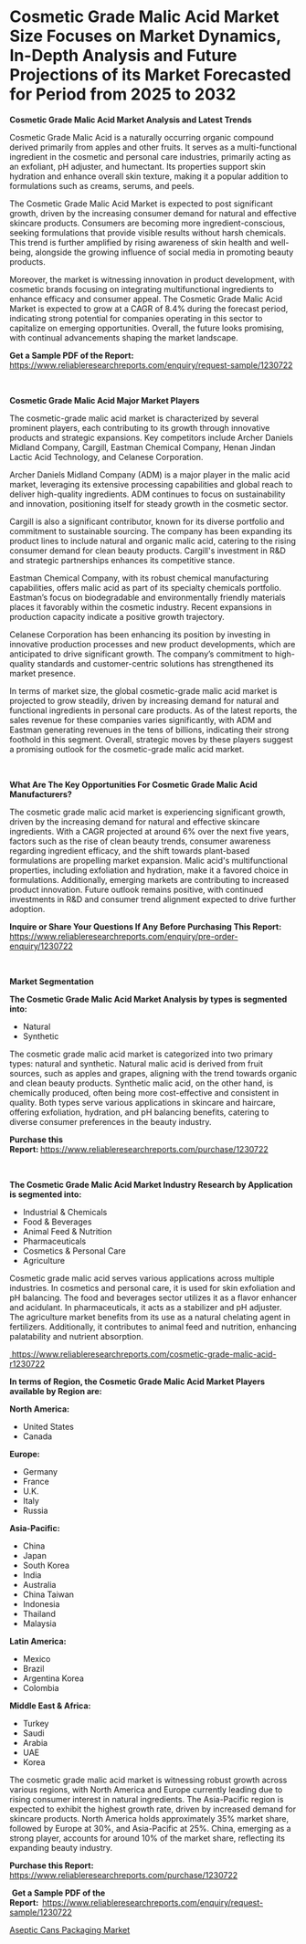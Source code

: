 <p><h1>Cosmetic Grade Malic Acid Market Size Focuses on Market Dynamics, In-Depth Analysis and Future Projections of its Market Forecasted for Period from 2025 to 2032</h1></p><p><strong>Cosmetic Grade Malic Acid Market Analysis and Latest Trends</strong></p>
<p><p>Cosmetic Grade Malic Acid is a naturally occurring organic compound derived primarily from apples and other fruits. It serves as a multi-functional ingredient in the cosmetic and personal care industries, primarily acting as an exfoliant, pH adjuster, and humectant. Its properties support skin hydration and enhance overall skin texture, making it a popular addition to formulations such as creams, serums, and peels.</p><p>The Cosmetic Grade Malic Acid Market is expected to post significant growth, driven by the increasing consumer demand for natural and effective skincare products. Consumers are becoming more ingredient-conscious, seeking formulations that provide visible results without harsh chemicals. This trend is further amplified by rising awareness of skin health and well-being, alongside the growing influence of social media in promoting beauty products.</p><p>Moreover, the market is witnessing innovation in product development, with cosmetic brands focusing on integrating multifunctional ingredients to enhance efficacy and consumer appeal. The Cosmetic Grade Malic Acid Market is expected to grow at a CAGR of 8.4% during the forecast period, indicating strong potential for companies operating in this sector to capitalize on emerging opportunities. Overall, the future looks promising, with continual advancements shaping the market landscape.</p></p>
<p><strong>Get a Sample PDF of the Report:&nbsp;</strong> <a href="https://www.reliableresearchreports.com/enquiry/request-sample/1230722?utm_campaign=3090&utm_medium=2&utm_source=Github&utm_content=ia&utm_term=03042025&utm_id=cosmetic-grade-malic-acid">https://www.reliableresearchreports.com/enquiry/request-sample/1230722</a></p>
<p>&nbsp;</p>
<p><strong>Cosmetic Grade Malic Acid Major Market Players</strong></p>
<p><p>The cosmetic-grade malic acid market is characterized by several prominent players, each contributing to its growth through innovative products and strategic expansions. Key competitors include Archer Daniels Midland Company, Cargill, Eastman Chemical Company, Henan Jindan Lactic Acid Technology, and Celanese Corporation.</p><p>Archer Daniels Midland Company (ADM) is a major player in the malic acid market, leveraging its extensive processing capabilities and global reach to deliver high-quality ingredients. ADM continues to focus on sustainability and innovation, positioning itself for steady growth in the cosmetic sector. </p><p>Cargill is also a significant contributor, known for its diverse portfolio and commitment to sustainable sourcing. The company has been expanding its product lines to include natural and organic malic acid, catering to the rising consumer demand for clean beauty products. Cargill's investment in R&D and strategic partnerships enhances its competitive stance.</p><p>Eastman Chemical Company, with its robust chemical manufacturing capabilities, offers malic acid as part of its specialty chemicals portfolio. Eastman’s focus on biodegradable and environmentally friendly materials places it favorably within the cosmetic industry. Recent expansions in production capacity indicate a positive growth trajectory.</p><p>Celanese Corporation has been enhancing its position by investing in innovative production processes and new product developments, which are anticipated to drive significant growth. The company’s commitment to high-quality standards and customer-centric solutions has strengthened its market presence.</p><p>In terms of market size, the global cosmetic-grade malic acid market is projected to grow steadily, driven by increasing demand for natural and functional ingredients in personal care products. As of the latest reports, the sales revenue for these companies varies significantly, with ADM and Eastman generating revenues in the tens of billions, indicating their strong foothold in this segment. Overall, strategic moves by these players suggest a promising outlook for the cosmetic-grade malic acid market.</p></p>
<p>&nbsp;</p>
<p><strong>What Are The Key Opportunities For Cosmetic Grade Malic Acid Manufacturers?</strong></p>
<p><p>The cosmetic grade malic acid market is experiencing significant growth, driven by the increasing demand for natural and effective skincare ingredients. With a CAGR projected at around 6% over the next five years, factors such as the rise of clean beauty trends, consumer awareness regarding ingredient efficacy, and the shift towards plant-based formulations are propelling market expansion. Malic acid's multifunctional properties, including exfoliation and hydration, make it a favored choice in formulations. Additionally, emerging markets are contributing to increased product innovation. Future outlook remains positive, with continued investments in R&D and consumer trend alignment expected to drive further adoption.</p></p>
<p><strong>Inquire or Share Your Questions If Any Before Purchasing This Report:</strong> <a href="https://www.reliableresearchreports.com/enquiry/pre-order-enquiry/1230722?utm_campaign=3090&utm_medium=2&utm_source=Github&utm_content=ia&utm_term=03042025&utm_id=cosmetic-grade-malic-acid">https://www.reliableresearchreports.com/enquiry/pre-order-enquiry/1230722</a></p>
<p>&nbsp;</p>
<p><strong>Market Segmentation</strong></p>
<p><strong>The Cosmetic Grade Malic Acid Market Analysis by types is segmented into:</strong></p>
<p><ul><li>Natural</li><li>Synthetic</li></ul></p>
<p><p>The cosmetic grade malic acid market is categorized into two primary types: natural and synthetic. Natural malic acid is derived from fruit sources, such as apples and grapes, aligning with the trend towards organic and clean beauty products. Synthetic malic acid, on the other hand, is chemically produced, often being more cost-effective and consistent in quality. Both types serve various applications in skincare and haircare, offering exfoliation, hydration, and pH balancing benefits, catering to diverse consumer preferences in the beauty industry.</p></p>
<p><strong>Purchase this Report:&nbsp;</strong><a href="https://www.reliableresearchreports.com/purchase/1230722?utm_campaign=3090&utm_medium=2&utm_source=Github&utm_content=ia&utm_term=03042025&utm_id=cosmetic-grade-malic-acid">https://www.reliableresearchreports.com/purchase/1230722</a></p>
<p>&nbsp;</p>
<p><strong>The Cosmetic Grade Malic Acid Market Industry Research by Application is segmented into:</strong></p>
<p><ul><li>Industrial & Chemicals</li><li>Food & Beverages</li><li>Animal Feed & Nutrition</li><li>Pharmaceuticals</li><li>Cosmetics & Personal Care</li><li>Agriculture</li></ul></p>
<p><p>Cosmetic grade malic acid serves various applications across multiple industries. In cosmetics and personal care, it is used for skin exfoliation and pH balancing. The food and beverages sector utilizes it as a flavor enhancer and acidulant. In pharmaceuticals, it acts as a stabilizer and pH adjuster. The agriculture market benefits from its use as a natural chelating agent in fertilizers. Additionally, it contributes to animal feed and nutrition, enhancing palatability and nutrient absorption.</p></p>
<p><a href="https://www.reliableresearchreports.com/cosmetic-grade-malic-acid-r1230722?utm_campaign=3090&utm_medium=2&utm_source=Github&utm_content=ia&utm_term=03042025&utm_id=cosmetic-grade-malic-acid">&nbsp;https://www.reliableresearchreports.com/cosmetic-grade-malic-acid-r1230722</a></p>
<p><strong>In terms of Region, the Cosmetic Grade Malic Acid Market Players available by Region are:</strong></p>
<p>
    <p> <strong> North America: </strong>
        <ul>
            <li>United States</li>
            <li>Canada</li>
        </ul>
        </p> 
    <p> <strong> Europe: </strong>
        <ul>
            <li>Germany</li>
            <li>France</li>
            <li>U.K.</li>
            <li>Italy</li>
            <li>Russia</li>
        </ul>
        </p> 
    <p> <strong> Asia-Pacific: </strong>
        <ul>
            <li>China</li>
            <li>Japan</li>
            <li>South Korea</li>
            <li>India</li>
            <li>Australia</li>
            <li>China Taiwan</li>
            <li>Indonesia</li>
            <li>Thailand</li>
            <li>Malaysia</li>
        </ul>
        </p> 
    <p> <strong> Latin America: </strong>
        <ul>
            <li>Mexico</li>
            <li>Brazil</li>
            <li>Argentina Korea</li>
            <li>Colombia</li>
        </ul>
        </p> 
    <p> <strong> Middle East & Africa: </strong>
        <ul>
            <li>Turkey</li>
            <li>Saudi</li>
            <li>Arabia</li>
            <li>UAE</li>
            <li>Korea</li>
        </ul>
    </p>
    </p>
<p><p>The cosmetic grade malic acid market is witnessing robust growth across various regions, with North America and Europe currently leading due to rising consumer interest in natural ingredients. The Asia-Pacific region is expected to exhibit the highest growth rate, driven by increased demand for skincare products. North America holds approximately 35% market share, followed by Europe at 30%, and Asia-Pacific at 25%. China, emerging as a strong player, accounts for around 10% of the market share, reflecting its expanding beauty industry.</p></p>
<p><strong>Purchase this Report: </strong><a href="https://www.reliableresearchreports.com/purchase/1230722?utm_campaign=3090&utm_medium=2&utm_source=Github&utm_content=ia&utm_term=03042025&utm_id=cosmetic-grade-malic-acid">https://www.reliableresearchreports.com/purchase/1230722</a></p>
<p>&nbsp;<strong>Get a Sample PDF of the Report:&nbsp;&nbsp;</strong><a href="https://www.reliableresearchreports.com/enquiry/request-sample/1230722?utm_campaign=3090&utm_medium=2&utm_source=Github&utm_content=ia&utm_term=03042025&utm_id=cosmetic-grade-malic-acid">https://www.reliableresearchreports.com/enquiry/request-sample/1230722</a></p>
<p><strong></strong></p>
<p><p><a href="https://github.com/tashiafun920/Market-Research-Report-List-1/blob/main/aseptic-cans-packaging-market.md?utm_campaign=3090&utm_medium=2&utm_source=Github&utm_content=ia&utm_term=03042025&utm_id=cosmetic-grade-malic-acid">Aseptic Cans Packaging Market</a></p></p>